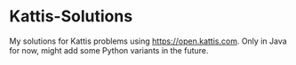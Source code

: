 # Kattis-Solutions
My solutions for Kattis problems using https://open.kattis.com. Only in Java for now, might add some Python variants in the future. 
